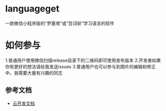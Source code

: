 # languageget
一款微信小程序版的“罗塞塔”或“百词斩”学习语言的软件

# 如何参与
1.普通用户使用微信扫描release目录下的二维码即可使用发布版本
2.开发者如果你有更好的想法请给我发送issues
3.普通用户也可以参与到图片的编辑和修正中，我需要大量有兴趣的同志
## 参考文档

- [云开发文档](https://developers.weixin.qq.com/miniprogram/dev/wxcloud/basis/getting-started.html)

